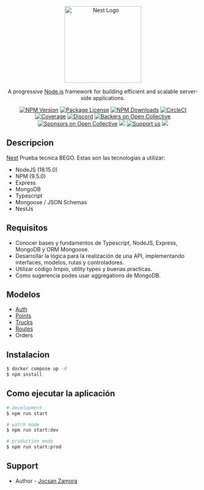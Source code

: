 <p align="center">
  <a href="https://bego.ai/home" target="blank"><img src="https://s3.amazonaws.com/bego.ai/assets/images/logo.png" width="200" alt="Nest Logo" /></a>
</p>

[circleci-image]: https://img.shields.io/circleci/build/github/nestjs/nest/master?token=abc123def456
[circleci-url]: https://circleci.com/gh/nestjs/nest

  <p align="center">A progressive <a href="http://nodejs.org" target="_blank">Node.js</a> framework for building efficient and scalable server-side applications.</p>
    <p align="center">
<a href="https://www.npmjs.com/~nestjscore" target="_blank"><img src="https://img.shields.io/npm/v/@nestjs/core.svg" alt="NPM Version" /></a>
<a href="https://www.npmjs.com/~nestjscore" target="_blank"><img src="https://img.shields.io/npm/l/@nestjs/core.svg" alt="Package License" /></a>
<a href="https://www.npmjs.com/~nestjscore" target="_blank"><img src="https://img.shields.io/npm/dm/@nestjs/common.svg" alt="NPM Downloads" /></a>
<a href="https://circleci.com/gh/nestjs/nest" target="_blank"><img src="https://img.shields.io/circleci/build/github/nestjs/nest/master" alt="CircleCI" /></a>
<a href="https://coveralls.io/github/nestjs/nest?branch=master" target="_blank"><img src="https://coveralls.io/repos/github/nestjs/nest/badge.svg?branch=master#9" alt="Coverage" /></a>
<a href="https://discord.gg/G7Qnnhy" target="_blank"><img src="https://img.shields.io/badge/discord-online-brightgreen.svg" alt="Discord"/></a>
<a href="https://opencollective.com/nest#backer" target="_blank"><img src="https://opencollective.com/nest/backers/badge.svg" alt="Backers on Open Collective" /></a>
<a href="https://opencollective.com/nest#sponsor" target="_blank"><img src="https://opencollective.com/nest/sponsors/badge.svg" alt="Sponsors on Open Collective" /></a>
  <a href="https://paypal.me/kamilmysliwiec" target="_blank"><img src="https://img.shields.io/badge/Donate-PayPal-ff3f59.svg"/></a>
    <a href="https://opencollective.com/nest#sponsor"  target="_blank"><img src="https://img.shields.io/badge/Support%20us-Open%20Collective-41B883.svg" alt="Support us"></a>
  <a href="https://twitter.com/nestframework" target="_blank"><img src="https://img.shields.io/twitter/follow/nestframework.svg?style=social&label=Follow"></a>
</p>
  <!--[![Backers on Open Collective](https://opencollective.com/nest/backers/badge.svg)](https://opencollective.com/nest#backer)
  [![Sponsors on Open Collective](https://opencollective.com/nest/sponsors/badge.svg)](https://opencollective.com/nest#sponsor)-->

## Descripcion

[Nest](https://github.com/nestjs/nest) Prueba tecnica BEGO.
Estas son las tecnologías a utilizar:

- NodeJS (18.15.0)
- NPM (9.5.0)
- Express
- MongoDB
- Typescript
- Mongoose / JSON Schemas
- NestJs

## Requisitos

- Conocer bases y fundamentos de Typescript, NodeJS, Express, MongoDB y   ORM Mongoose.
- Desarrollar la lógica para la realización de una API, implementando interfaces, modelos, rutas y controladores.
- Utilizar código limpio, utility types y buenas practicas.
- Como sugerencia podes usar aggregations de MongoDB.
## Modelos

-  [Auth](https://github.com/jocs1989/APIBEGO/tree/main/src/iam)
-  [Points](https://github.com/jocs1989/APIBEGO/tree/main/src/points)
-  [Trucks](https://github.com/jocs1989/APIBEGO/tree/main/src/trucks) 
-  [Routes](https://github.com/jocs1989/APIBEGO/tree/main/src/routes) 
-  Orders
## Instalacion

```bash
$ docker compose up -d 
$ npm install
```

## Como ejecutar la aplicación

```bash
# development
$ npm run start

# watch mode
$ npm run start:dev

# production mode
$ npm run start:prod
```


## Support



- Author - [Jocsan Zamora](https://www.linkedin.com/in/jocsanzamorarobredo/)

